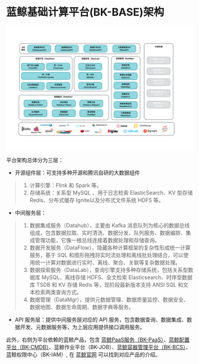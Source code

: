 
# 蓝鲸基础计算平台(BK-BASE)架构

![](../resource/img/system_arch.png)

平台架构总体分为三层：

- 开源组件层：可支持多种开源和腾讯自研的大数据组件

> 1. 计算引擎：Flink 和 Spark 等。
> 2. 存储系统：关系型 MySQL 、用于日志检索 ElasticSearch、KV 型存储 Redis、分布式缓存 Ignite以及分布式文件系统 HDFS 等。

- 中间服务层：

> 1. 数据集成服务（Datahub），主要由 Kafka 消息队列为核心的数据总线组成，包含数据拉取、实时清洗、数据分发、队列服务、数据编排、集成管理功能，它像一根总线连接着数据处理和存储查询。
> 2. 数据开发服务（DataFlow），隐藏各种计算框架的复杂性形成统一计算服务，基于 SQL 和图形拖拽将实时流处理和离线批处理结合，可以使用统一计算对数据进行实时、离线、聚合、关联等复杂数据处理。
> 3. 数据探索服务（DataLab），查询引擎支持多种存储系统，包括关系型数据库 MySQL、离线存储 HDFS、全文检索 Elasticsearch、时序型数据库 TSDB 和 KV 存储 Redis 等，现阶段最新版本支持 ANSI SQL 和文本检索两类查询方式。
> 4. 数据管理（DataMgr），提供元数据管理、数据质量监控、数据安全、数据地图、数据生命周期、数据字典等服务。

- API 服务层：提供中间服务层对应的 API 服务，包含数据查询、数据集成、数据开发、元数据服务等，为上层应用提供接口调用服务。

此外，右侧为平台依赖的蓝鲸产品，包含 [蓝鲸PaaS服务（BK-PaaS）](https://github.com/Tencent/bk-PaaS)、[蓝鲸配置平台（BK-CMDB）](https://github.com/Tencent/bk-cmdb)、蓝鲸作业平台（BK-JOB）、[蓝鲸容器管理平台（BK-BCS）](https://github.com/Tencent/bk-bcs)、蓝鲸权限中心（BK-IAM）, 在 [蓝鲸官网](https://bk.tencent.com/download/) 可以找到对应产品的介绍。




